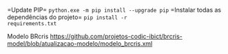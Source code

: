 =Update PIP=
 <code>python.exe -m pip install --upgrade pip</code>
=Instalar todas as dependências do projeto=
 <code>pip install -r requirements.txt</code>


Modelo BRcris
 https://github.com/projetos-codic-ibict/brcris-model/blob/atualizacao-modelo/modelo_brcris.xml